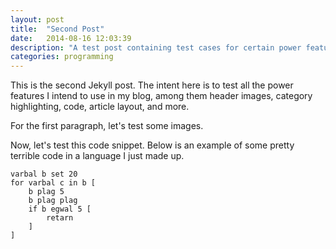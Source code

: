 ```yaml
---
layout: post
title:  "Second Post"
date:   2014-08-16 12:03:39
description: "A test post containing test cases for certain power features."
categories: programming
---
```

This is the second Jekyll post. The intent here is to test all the power features I intend to use in my blog, among them header images, category highlighting, code, article layout, and more.

For the first paragraph, let's test some images.

Now, let's test this code snippet. Below is an example of some pretty terrible code in a language I just made up.

    varbal b set 20
    for varbal c in b [
        b plag 5
        b plag plag
        if b egwal 5 [
            retarn
        ]
    ]